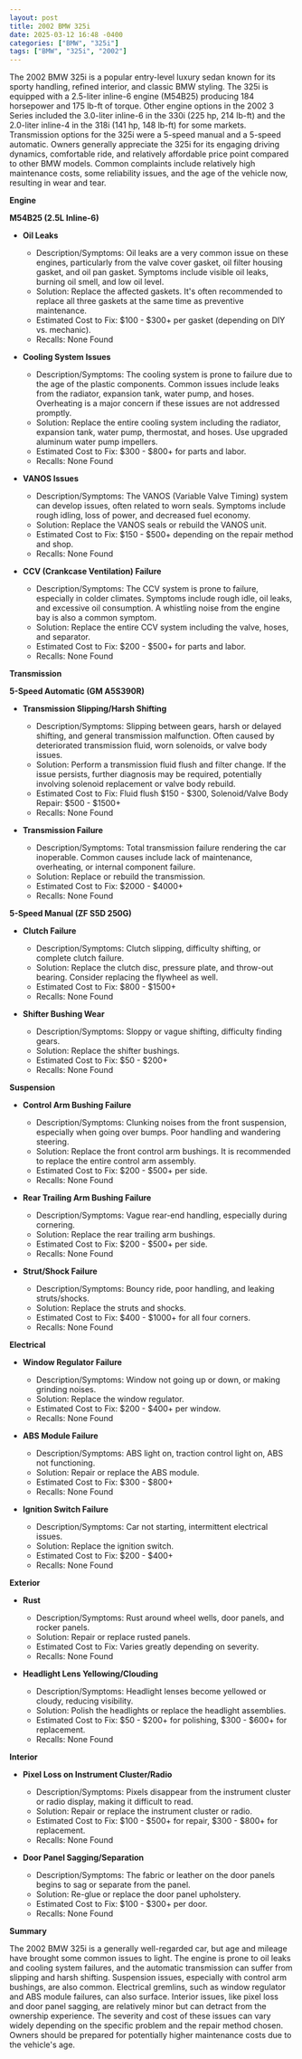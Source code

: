 ```yaml
---
layout: post
title: 2002 BMW 325i
date: 2025-03-12 16:48 -0400
categories: ["BMW", "325i"]
tags: ["BMW", "325i", "2002"]
---
```

The 2002 BMW 325i is a popular entry-level luxury sedan known for its sporty handling, refined interior, and classic BMW styling. The 325i is equipped with a 2.5-liter inline-6 engine (M54B25) producing 184 horsepower and 175 lb-ft of torque. Other engine options in the 2002 3 Series included the 3.0-liter inline-6 in the 330i (225 hp, 214 lb-ft) and the 2.0-liter inline-4 in the 318i (141 hp, 148 lb-ft) for some markets. Transmission options for the 325i were a 5-speed manual and a 5-speed automatic. Owners generally appreciate the 325i for its engaging driving dynamics, comfortable ride, and relatively affordable price point compared to other BMW models. Common complaints include relatively high maintenance costs, some reliability issues, and the age of the vehicle now, resulting in wear and tear.

**Engine**

**M54B25 (2.5L Inline-6)**

* **Oil Leaks**
    * Description/Symptoms: Oil leaks are a very common issue on these engines, particularly from the valve cover gasket, oil filter housing gasket, and oil pan gasket. Symptoms include visible oil leaks, burning oil smell, and low oil level.
    * Solution: Replace the affected gaskets. It's often recommended to replace all three gaskets at the same time as preventive maintenance.
    * Estimated Cost to Fix: $100 - $300+ per gasket (depending on DIY vs. mechanic).
    * Recalls: None Found

* **Cooling System Issues**
    * Description/Symptoms: The cooling system is prone to failure due to the age of the plastic components. Common issues include leaks from the radiator, expansion tank, water pump, and hoses. Overheating is a major concern if these issues are not addressed promptly.
    * Solution: Replace the entire cooling system including the radiator, expansion tank, water pump, thermostat, and hoses. Use upgraded aluminum water pump impellers.
    * Estimated Cost to Fix: $300 - $800+ for parts and labor.
    * Recalls: None Found

* **VANOS Issues**
    * Description/Symptoms: The VANOS (Variable Valve Timing) system can develop issues, often related to worn seals. Symptoms include rough idling, loss of power, and decreased fuel economy.
    * Solution: Replace the VANOS seals or rebuild the VANOS unit.
    * Estimated Cost to Fix: $150 - $500+ depending on the repair method and shop.
    * Recalls: None Found

* **CCV (Crankcase Ventilation) Failure**
    * Description/Symptoms: The CCV system is prone to failure, especially in colder climates. Symptoms include rough idle, oil leaks, and excessive oil consumption. A whistling noise from the engine bay is also a common symptom.
    * Solution: Replace the entire CCV system including the valve, hoses, and separator.
    * Estimated Cost to Fix: $200 - $500+ for parts and labor.
    * Recalls: None Found

**Transmission**

**5-Speed Automatic (GM A5S390R)**

* **Transmission Slipping/Harsh Shifting**
    * Description/Symptoms: Slipping between gears, harsh or delayed shifting, and general transmission malfunction. Often caused by deteriorated transmission fluid, worn solenoids, or valve body issues.
    * Solution: Perform a transmission fluid flush and filter change. If the issue persists, further diagnosis may be required, potentially involving solenoid replacement or valve body rebuild.
    * Estimated Cost to Fix: Fluid flush $150 - $300, Solenoid/Valve Body Repair: $500 - $1500+
    * Recalls: None Found

* **Transmission Failure**
    * Description/Symptoms: Total transmission failure rendering the car inoperable. Common causes include lack of maintenance, overheating, or internal component failure.
    * Solution: Replace or rebuild the transmission.
    * Estimated Cost to Fix: $2000 - $4000+
    * Recalls: None Found

**5-Speed Manual (ZF S5D 250G)**

* **Clutch Failure**
    * Description/Symptoms: Clutch slipping, difficulty shifting, or complete clutch failure.
    * Solution: Replace the clutch disc, pressure plate, and throw-out bearing. Consider replacing the flywheel as well.
    * Estimated Cost to Fix: $800 - $1500+
    * Recalls: None Found

* **Shifter Bushing Wear**
    * Description/Symptoms: Sloppy or vague shifting, difficulty finding gears.
    * Solution: Replace the shifter bushings.
    * Estimated Cost to Fix: $50 - $200+
    * Recalls: None Found

**Suspension**

* **Control Arm Bushing Failure**
    * Description/Symptoms: Clunking noises from the front suspension, especially when going over bumps. Poor handling and wandering steering.
    * Solution: Replace the front control arm bushings. It is recommended to replace the entire control arm assembly.
    * Estimated Cost to Fix: $200 - $500+ per side.
    * Recalls: None Found

* **Rear Trailing Arm Bushing Failure**
    * Description/Symptoms: Vague rear-end handling, especially during cornering.
    * Solution: Replace the rear trailing arm bushings.
    * Estimated Cost to Fix: $200 - $500+ per side.
    * Recalls: None Found

* **Strut/Shock Failure**
    * Description/Symptoms: Bouncy ride, poor handling, and leaking struts/shocks.
    * Solution: Replace the struts and shocks.
    * Estimated Cost to Fix: $400 - $1000+ for all four corners.
    * Recalls: None Found

**Electrical**

* **Window Regulator Failure**
    * Description/Symptoms: Window not going up or down, or making grinding noises.
    * Solution: Replace the window regulator.
    * Estimated Cost to Fix: $200 - $400+ per window.
    * Recalls: None Found

* **ABS Module Failure**
    * Description/Symptoms: ABS light on, traction control light on, ABS not functioning.
    * Solution: Repair or replace the ABS module.
    * Estimated Cost to Fix: $300 - $800+
    * Recalls: None Found

* **Ignition Switch Failure**
    * Description/Symptoms: Car not starting, intermittent electrical issues.
    * Solution: Replace the ignition switch.
    * Estimated Cost to Fix: $200 - $400+
    * Recalls: None Found

**Exterior**

* **Rust**
    * Description/Symptoms: Rust around wheel wells, door panels, and rocker panels.
    * Solution: Repair or replace rusted panels.
    * Estimated Cost to Fix: Varies greatly depending on severity.
    * Recalls: None Found

* **Headlight Lens Yellowing/Clouding**
    * Description/Symptoms: Headlight lenses become yellowed or cloudy, reducing visibility.
    * Solution: Polish the headlights or replace the headlight assemblies.
    * Estimated Cost to Fix: $50 - $200+ for polishing, $300 - $600+ for replacement.
    * Recalls: None Found

**Interior**

* **Pixel Loss on Instrument Cluster/Radio**
    * Description/Symptoms: Pixels disappear from the instrument cluster or radio display, making it difficult to read.
    * Solution: Repair or replace the instrument cluster or radio.
    * Estimated Cost to Fix: $100 - $500+ for repair, $300 - $800+ for replacement.
    * Recalls: None Found

* **Door Panel Sagging/Separation**
    * Description/Symptoms: The fabric or leather on the door panels begins to sag or separate from the panel.
    * Solution: Re-glue or replace the door panel upholstery.
    * Estimated Cost to Fix: $100 - $300+ per door.
    * Recalls: None Found

**Summary**

The 2002 BMW 325i is a generally well-regarded car, but age and mileage have brought some common issues to light. The engine is prone to oil leaks and cooling system failures, and the automatic transmission can suffer from slipping and harsh shifting. Suspension issues, especially with control arm bushings, are also common. Electrical gremlins, such as window regulator and ABS module failures, can also surface. Interior issues, like pixel loss and door panel sagging, are relatively minor but can detract from the ownership experience. The severity and cost of these issues can vary widely depending on the specific problem and the repair method chosen. Owners should be prepared for potentially higher maintenance costs due to the vehicle's age.

